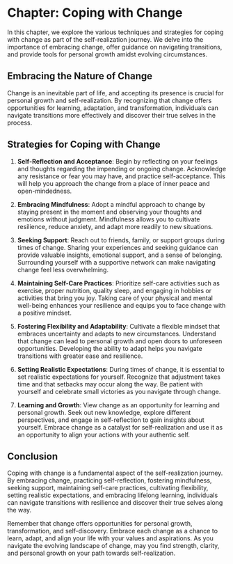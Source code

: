 Chapter: Coping with Change
===========================

In this chapter, we explore the various techniques and strategies for coping with change as part of the self-realization journey. We delve into the importance of embracing change, offer guidance on navigating transitions, and provide tools for personal growth amidst evolving circumstances.

Embracing the Nature of Change
------------------------------

Change is an inevitable part of life, and accepting its presence is crucial for personal growth and self-realization. By recognizing that change offers opportunities for learning, adaptation, and transformation, individuals can navigate transitions more effectively and discover their true selves in the process.

Strategies for Coping with Change
---------------------------------

1. **Self-Reflection and Acceptance**: Begin by reflecting on your feelings and thoughts regarding the impending or ongoing change. Acknowledge any resistance or fear you may have, and practice self-acceptance. This will help you approach the change from a place of inner peace and open-mindedness.

2. **Embracing Mindfulness**: Adopt a mindful approach to change by staying present in the moment and observing your thoughts and emotions without judgment. Mindfulness allows you to cultivate resilience, reduce anxiety, and adapt more readily to new situations.

3. **Seeking Support**: Reach out to friends, family, or support groups during times of change. Sharing your experiences and seeking guidance can provide valuable insights, emotional support, and a sense of belonging. Surrounding yourself with a supportive network can make navigating change feel less overwhelming.

4. **Maintaining Self-Care Practices**: Prioritize self-care activities such as exercise, proper nutrition, quality sleep, and engaging in hobbies or activities that bring you joy. Taking care of your physical and mental well-being enhances your resilience and equips you to face change with a positive mindset.

5. **Fostering Flexibility and Adaptability**: Cultivate a flexible mindset that embraces uncertainty and adapts to new circumstances. Understand that change can lead to personal growth and open doors to unforeseen opportunities. Developing the ability to adapt helps you navigate transitions with greater ease and resilience.

6. **Setting Realistic Expectations**: During times of change, it is essential to set realistic expectations for yourself. Recognize that adjustment takes time and that setbacks may occur along the way. Be patient with yourself and celebrate small victories as you navigate through change.

7. **Learning and Growth**: View change as an opportunity for learning and personal growth. Seek out new knowledge, explore different perspectives, and engage in self-reflection to gain insights about yourself. Embrace change as a catalyst for self-realization and use it as an opportunity to align your actions with your authentic self.

Conclusion
----------

Coping with change is a fundamental aspect of the self-realization journey. By embracing change, practicing self-reflection, fostering mindfulness, seeking support, maintaining self-care practices, cultivating flexibility, setting realistic expectations, and embracing lifelong learning, individuals can navigate transitions with resilience and discover their true selves along the way.

Remember that change offers opportunities for personal growth, transformation, and self-discovery. Embrace each change as a chance to learn, adapt, and align your life with your values and aspirations. As you navigate the evolving landscape of change, may you find strength, clarity, and personal growth on your path towards self-realization.
